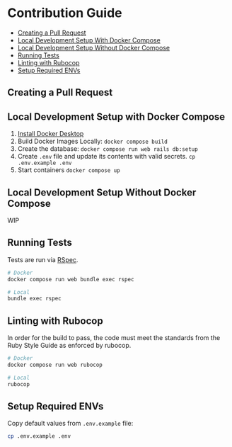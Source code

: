 # Contribution Guide

- [Creating a Pull Request](#creating-a-pull-request)
- [Local Development Setup With Docker Compose](#local-development-setup-with-docker-compose)
- [Local Development Setup Without Docker Compose](#local-development-setup-with-docker-compose)
- [Running Tests](#running-tests)
- [Linting with Rubocop](#linting-with-rubocop)
- [Setup Required ENVs](#setup-required-envs)

## Creating a Pull Request

## Local Development Setup with Docker Compose

1. [Install Docker Desktop](https://www.docker.com/products/docker-desktop/)
1. Build Docker Images Locally: `docker compose build`
1. Create the database: `docker compose run web rails db:setup`
1. Create `.env` file and update its contents with valid secrets.  `cp .env.example .env`
1. Start containers `docker compose up`

## Local Development Setup Without Docker Compose

WIP

## Running Tests

Tests are run via [RSpec](https://rspec.info/).

  ```zsh
  # Docker
  docker compose run web bundle exec rspec

  # Local
  bundle exec rspec
  ```

## Linting with Rubocop

In order for the build to pass, the code must meet the standards from the Ruby Style Guide as enforced by rubocop.

  ```zsh
  # Docker
  docker compose run web rubocop

  # Local
  rubocop
  ```

## Setup Required ENVs

Copy default values from `.env.example` file:
```zsh
cp .env.example .env
```
